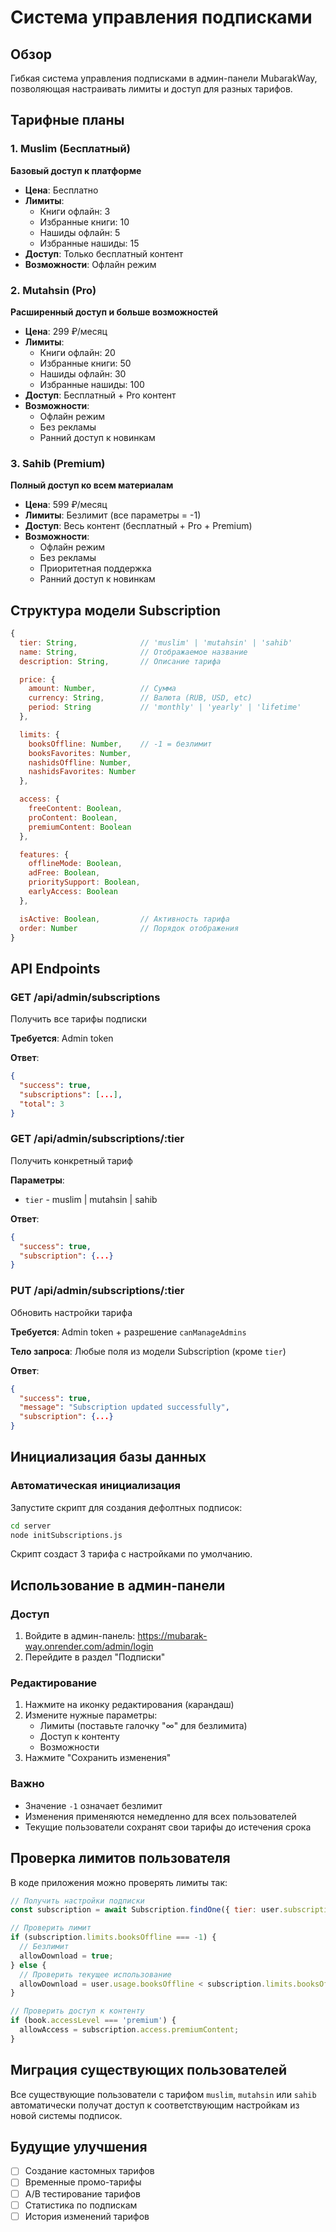 # Система управления подписками

## Обзор

Гибкая система управления подписками в админ-панели MubarakWay, позволяющая настраивать лимиты и доступ для разных тарифов.

## Тарифные планы

### 1. Muslim (Бесплатный)
**Базовый доступ к платформе**

- **Цена**: Бесплатно
- **Лимиты**:
  - Книги офлайн: 3
  - Избранные книги: 10
  - Нашиды офлайн: 5
  - Избранные нашиды: 15
- **Доступ**: Только бесплатный контент
- **Возможности**: Офлайн режим

### 2. Mutahsin (Pro)
**Расширенный доступ и больше возможностей**

- **Цена**: 299 ₽/месяц
- **Лимиты**:
  - Книги офлайн: 20
  - Избранные книги: 50
  - Нашиды офлайн: 30
  - Избранные нашиды: 100
- **Доступ**: Бесплатный + Pro контент
- **Возможности**:
  - Офлайн режим
  - Без рекламы
  - Ранний доступ к новинкам

### 3. Sahib (Premium)
**Полный доступ ко всем материалам**

- **Цена**: 599 ₽/месяц
- **Лимиты**: Безлимит (все параметры = -1)
- **Доступ**: Весь контент (бесплатный + Pro + Premium)
- **Возможности**:
  - Офлайн режим
  - Без рекламы
  - Приоритетная поддержка
  - Ранний доступ к новинкам

## Структура модели Subscription

```javascript
{
  tier: String,              // 'muslim' | 'mutahsin' | 'sahib'
  name: String,              // Отображаемое название
  description: String,       // Описание тарифа

  price: {
    amount: Number,          // Сумма
    currency: String,        // Валюта (RUB, USD, etc)
    period: String           // 'monthly' | 'yearly' | 'lifetime'
  },

  limits: {
    booksOffline: Number,    // -1 = безлимит
    booksFavorites: Number,
    nashidsOffline: Number,
    nashidsFavorites: Number
  },

  access: {
    freeContent: Boolean,
    proContent: Boolean,
    premiumContent: Boolean
  },

  features: {
    offlineMode: Boolean,
    adFree: Boolean,
    prioritySupport: Boolean,
    earlyAccess: Boolean
  },

  isActive: Boolean,         // Активность тарифа
  order: Number              // Порядок отображения
}
```

## API Endpoints

### GET /api/admin/subscriptions
Получить все тарифы подписки

**Требуется**: Admin token

**Ответ**:
```json
{
  "success": true,
  "subscriptions": [...],
  "total": 3
}
```

### GET /api/admin/subscriptions/:tier
Получить конкретный тариф

**Параметры**:
- `tier` - muslim | mutahsin | sahib

**Ответ**:
```json
{
  "success": true,
  "subscription": {...}
}
```

### PUT /api/admin/subscriptions/:tier
Обновить настройки тарифа

**Требуется**: Admin token + разрешение `canManageAdmins`

**Тело запроса**: Любые поля из модели Subscription (кроме `tier`)

**Ответ**:
```json
{
  "success": true,
  "message": "Subscription updated successfully",
  "subscription": {...}
}
```

## Инициализация базы данных

### Автоматическая инициализация

Запустите скрипт для создания дефолтных подписок:

```bash
cd server
node initSubscriptions.js
```

Скрипт создаст 3 тарифа с настройками по умолчанию.

## Использование в админ-панели

### Доступ
1. Войдите в админ-панель: https://mubarak-way.onrender.com/admin/login
2. Перейдите в раздел "Подписки"

### Редактирование
1. Нажмите на иконку редактирования (карандаш)
2. Измените нужные параметры:
   - Лимиты (поставьте галочку "∞" для безлимита)
   - Доступ к контенту
   - Возможности
3. Нажмите "Сохранить изменения"

### Важно
- Значение `-1` означает безлимит
- Изменения применяются немедленно для всех пользователей
- Текущие пользователи сохранят свои тарифы до истечения срока

## Проверка лимитов пользователя

В коде приложения можно проверять лимиты так:

```javascript
// Получить настройки подписки
const subscription = await Subscription.findOne({ tier: user.subscription.tier });

// Проверить лимит
if (subscription.limits.booksOffline === -1) {
  // Безлимит
  allowDownload = true;
} else {
  // Проверить текущее использование
  allowDownload = user.usage.booksOffline < subscription.limits.booksOffline;
}

// Проверить доступ к контенту
if (book.accessLevel === 'premium') {
  allowAccess = subscription.access.premiumContent;
}
```

## Миграция существующих пользователей

Все существующие пользователи с тарифом `muslim`, `mutahsin` или `sahib` автоматически получат доступ к соответствующим настройкам из новой системы подписок.

## Будущие улучшения

- [ ] Создание кастомных тарифов
- [ ] Временные промо-тарифы
- [ ] A/B тестирование тарифов
- [ ] Статистика по подпискам
- [ ] История изменений тарифов
